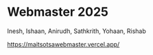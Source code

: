 # Webmaster 2025

Inesh, Ishaan, Anirudh, Sathkrith, Yohaan, Rishab

https://maitsotsawebmaster.vercel.app/
